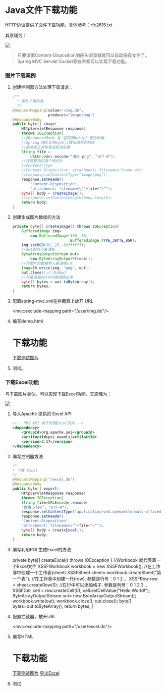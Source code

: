 # Java文件下载功能

HTTP协议提供了文件下载功能，具体参考：rfc2616.txt

其原理为：

![](C:/Users/WH/Desktop/Linux-note/imgs/img.png)

> 只要设置Content-Disposition响应头浏览器就可以自动保存文件了。 Spring MVC Servlet Socket等技术都可以实现下载功能。

### 图片下载案例

1. 创建控制器方法处理下载请求：

   ```java
   /**
     * 图片下载功能
     */
   @RequestMapping(value="/img.do",
                   produces="image/png")
   @ResponseBody
   public byte[] image( 
       HttpServletResponse response)
       throws IOException{
       //@ResponseBody 与 返回值byte[] 配合时候
       //Spring MVC会将byte[]数组填充到响应
       //的消息正文中发送到浏览器
       String file = 
           URLEncoder.encode("演示.png", "utf-8");
       //还需要指定两个响应头 
       //Content-Type 
       //Content-Disposition: attachment; filename="fname.ext"
       //response.setContentType("image/png");
       response.setHeader(
           "Content-Disposition", 
           "attachment; filename=\""+file+"\""); 
       byte[] body = createImage();
       //response.setContentLength(body.length);
       return body;
   }
   ```

2. 创建生成图片数据的方法

   ```java
   private byte[] createImage() throws IOException{
       BufferedImage img=
           new BufferedImage(100, 50, 
                             BufferedImage.TYPE_3BYTE_BGR);
       img.setRGB(50, 25, 0xffffff);
       //out相当于酱油瓶
       ByteArrayOutputStream out=
           new ByteArrayOutputStream();
       //将图片的数据导入酱油瓶out
       ImageIO.write(img, "png", out);
       out.close();//关闭out
       //将酱油瓶out中的数据到出来
       byte[] bytes = out.toByteArray();
       return bytes;
   }
   ```

3. 配置spring-mvc.xml在拦截器上放开 URL

   <mvc:exclude-mapping path="/user/img.do"/> 

4. 编写demo.html

   <!DOCTYPE html>
   	<html>
   	<head>
   	<meta charset="UTF-8">
   	<title>Insert title here</title>
   	</head>
   	<body>
   	  <h1>下载功能</h1>
   	  <a href="user/img.do">下载测试图片</a>
   	</body>
   	</html>

5. 测试。

### 下载Excel功能

与下载图片类似，可以实现下载Excel功能，其原理为：

![](C:/Users/WH/Desktop/Linux-note/imgs/excel.png)

1. 导入Apache 提供的 Excel API

   ```xml
   <!-- POI API 用于处理Excel文件 -->
   <dependency>
       <groupId>org.apache.poi</groupId>
       <artifactId>poi-ooxml</artifactId>
       <version>3.17</version>
   </dependency>
   ```

2. 编写控制器方法

   ```java
   /*
   * 下载 Excel
   */
   @RequestMapping("/excel.do")
   @ResponseBody
   public byte[] export(
       HttpServletResponse response)
       throws IOException{
       String file=URLEncoder.encode(
       "表格.xlsx", "UTF-8");
       response.setContentType("application/vnd.openxmlformats-officedocument.spreadsheetml.sheet");
       response.setHeader(
       "Content-Disposition",
       "attachment; filename=\""+file+"\"");
       byte[] body = createExcel(); 
       return body;
   }
   ```

   

3. 编写利用POI 生成Excel的方法

   	private byte[] createExcel() throws IOException {
   	    //Workbook 就代表着一个Excel文件
   	    XSSFWorkbook workbook = 
   	    new XSSFWorkbook();
   	    //在工作簿中创建一个工作表(sheet)
   	    XSSFSheet sheet=
   	    workbook.createSheet("第一个表");
   	    //在工作表中创建一行(row), 参数是行号：0 1 2 ...
   	    XSSFRow row = sheet.createRow(0);
   	    //在行中可以添加格子, 参数是列号：0 1 2 3 ...
   	    XSSFCell cell = row.createCell(0);
   	    cell.setCellValue("Hello World!"); 
   		ByteArrayOutputStream out=
   				new ByteArrayOutputStream();
   		workbook.write(out);
   		workbook.close();
   		out.close();
   		byte[] bytes=out.toByteArray();
   		return bytes;
   	}

4. 配置拦截器，放开URL

   <mvc:exclude-mapping path="/user/excel.do"/>

5. 编写HTML

   <!DOCTYPE html>
   	<html>
   	<head>
   	<meta charset="UTF-8">
   	<title>Insert title here</title>
   	</head>
   	<body>
   	  <h1>下载功能</h1>
   	  <a href="user/img.do">下载测试图片</a>
   	  <a href="user/excel.do">导出Excel</a>
   	</body>
   	</html>

6. 测试